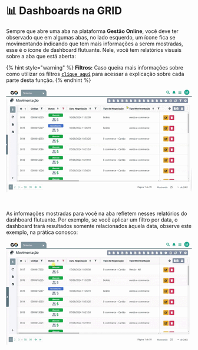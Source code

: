 # 📊 Dashboards na GRID

Sempre que abre uma aba na plataforma **Gestão Online**, você deve ter observado que em algumas abas, no lado esquerdo, um ícone fica se movimentando indicando que tem mais informações a serem mostradas, esse é o ícone de dashboard flutuante. Nele, você tem relatórios visuais sobre a aba que está aberta:

{% hint style="warning" %}
**Filtros:** Caso queira mais informações sobre como utilizar os filtros [**`clique aqui`**](/erp-v2/primeiro_acesso/filtros.md) para acessar a explicação sobre cada parte desta função.
{% endhint %}

![](/erp-v2/assets/relatorios_dashboard_aba.gif)

<br>

As informações mostradas para você na aba refletem nesses relatórios do dashboard flutuante. Por exemplo, se você aplicar um filtro por data, o dashboard trará resultados somente relacionados àquela data, observe este exemplo, na prática conosco:

![](/erp-v2/assets/relatorios_dashboard_data.gif)

<br>